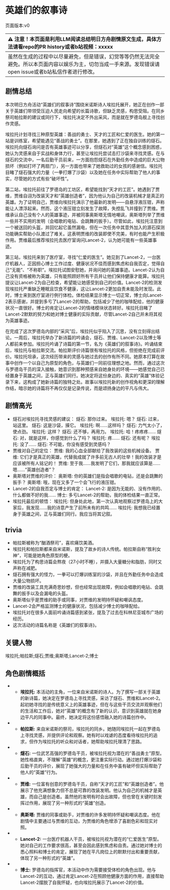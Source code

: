 # 英雄们的叙事诗
页面版本:v0
 

| :warning: 注意！本页面是利用LLM阅读总结明日方舟剧情原文生成，具体方法请看repo的PR history或者b站视频：xxxxx           |
|:----------------------------|
| 虽然在生成的过程中以尽量避免，但是错误，幻觉等等仍然无法完全避免。所以本页面内容以娱乐为主，切勿当成一手来源。发现错误请open issue或者b站私信作者进行修改。|



## 剧情总结
本次明日方舟活动“英雄们的叙事诗”围绕米诺斯诗人埃拉托展开，她正在创作一部关于英雄们带领受压迫人民走向希望的长篇诗歌，但缺乏灵感，构思受阻。在同乡祭司帕拉斯的建议或同行下，埃拉托决定不外出采风，而是就在罗德岛舰上寻找创作灵感。

埃拉托计划寻找三种原型英雄：善战的勇士、天才的工匠和仁爱的医生。她的第一站是训练室，希望能遇见“善战的勇士”。在那里，她遇到了正在独自训练的燧石。埃拉托向燧石询问是否有英雄事迹可以分享，但燧石对“英雄”这个概念感到困惑，她认为灵感来自于实战和身体力行，甚至让埃拉托尝试击打沙袋来寻找灵感。在与燧石的交流中，一名后勤干员前来，一方面抱怨燧石在外勤任务中造成的巨大公物损坏（例如打坏了两扇门），另一方面也带来了她救助过的女孩的感谢信。埃拉托目睹了燧石强大的力量（一拳打爆了沙袋）以及她在任务中实际帮助了他人的事实，尽管她的方式有些“破坏性”。

第二站，埃拉托前往了罗德岛的工坊区，希望能找到“天才的工匠”。她遇到了贾维，贾维自诩为改装天才和“英雄创造者”，因为他认为自己的改装机械才是真正的英雄。为了证明自己，贾维向埃拉托演示了他最新的发明——自悬浮液压钳，声称能让人漂浮起来。然而，这个液压钳立刻发生了故障，失控乱飞并撞到了贾维。贾维承认自己没有个人的英雄事迹，并被同事奥斯塔无情地嘲讽，奥斯塔列举了贾维一些并不实用的发明（会唱歌的电钻、会跳舞的扳手）。尽管如此，埃拉托注意到一个被送回的头盔，并回忆起它虽然漏电，但在一次任务中其意外加入的源石探测功能确实帮助小队渡过了难关。这表明贾维的改装即使不完美，有时也能产生积极作用。贾维最后推荐埃拉托去医疗室询问Lancet-2，认为她可能有一些英雄事迹。

第三站，埃拉托来到了医疗室，寻找“仁爱的医生”。她见到了Lancet-2，一台医疗机器人，正因担心博士工作过度、健康状况不佳而感到焦虑和自我否定，觉得自己“无能”、“不称职”。埃拉托试图安慰她，并询问她的英雄事迹。Lancet-2认为自己没有资格被称为英雄，只有能照顾好所有干员并让他们保持健康才能算。埃拉托提议让Lancet-2为自己检查，希望能让她感受到自己的价值。Lancet-2的检测发现埃拉托严重缺乏睡眠且饮食不健康，这让Lancet-2更加自责未能及时发现。此时，博士来到医疗室进行例行体检。体检结果显示博士一切正常，博士向Lancet-2表示感谢，并提到多亏了Lancet-2的帮助，包括减少了他的咖啡配给，他的健康状况一直很好。博士的肯定让Lancet-2的情绪模块状态转好。埃拉托目睹了Lancet-2默默的努力和她对博士健康的实际贡献，尽管Lancet-2自己并未将其视为英雄事迹。

在完成了这次罗德岛内部的“采风”后，埃拉托似乎陷入了沉思，没有立刻得出结论。一周后，埃拉托举办了新诗篇的吟诵会，燧石、贾维、Lancet-2以及博士等人都前来参加。埃拉托吟诵了诗篇的第一节，名为《英雄们的叙事诗》。吟诵结束后，埃拉托与帕拉斯交流。帕拉斯评价诗篇很有埃拉托的风格，但拒绝在完成前评价。埃拉托坦承，这次经历带来的灵感与她过去的创作有所不同。她原本打算在故事中创作一个以自己为原型的角色，与英雄们一同前往理想之地。然而，通过这次与罗德岛干员的深入接触，她意识到那种预感来自她身处的环境——她感觉自己已经置身于英雄之间，正与英雄们同行。她决定将这份身边的、真实的“英雄”体验记录下来，这构成了她新诗篇的独特之处。故事以埃拉托新的创作视角和更深的理解作结，暗示她的诗篇将不再仅仅是记录传说，而是颂扬身边的平凡与伟大。
## 剧情高光
*   燧石对埃拉托寻找灵感的建议：
    燧石: 那你过来。
    埃拉托: 嗯？
    燧石: 过来，站这里。
    燧石: 这是沙袋，揍它。
    埃拉托: 啊......这样吗？
    燧石: 力气太小了，使点劲。
    埃拉托: 这样？
    燧石: 还不够，再用力。
    埃拉托: 哈！疼疼疼......
    燧石: 对，就是这样，你感觉到什么了吗？
    埃拉托: 疼......
    燧石: 还有呢？
    埃拉托: 没了......
    燧石: 不可能，你没有感受到灵感吗？
*   贾维对自己的定位：
    贾维: 我的心血全部献给了我改装的这些机械设备。
    贾维: 它们才是真正的英雄，代替我成就了许多前无古人的壮举！我的改装才是应该被所有人铭记的！
    贾维: 至于我......我发明了它们，那我就应该算是......嗯......“英雄创造者”？
*   奥斯塔对贾维的评价：
    奥斯塔: 你的英雄们是指会唱歌的电钻，还是会跳舞的扳手？
    奥斯塔: 哦，现在又多了一个会飞行的液压钳。
*   Lancet-2的自我否定与博士的肯定：
    Lancet-2: 是因为无能的、没有作用的、什么都做不好的我......
    博士: 多亏Lancet-2的帮助，我的体检结果一直正常。
*   埃拉托最后的顿悟：
    埃拉托: 但身处此地，第一次认真地观察过罗德岛上的大家后，我发现......我的诗意产生了前所未有的共鸣......
    埃拉托: 我想我已经置身于英雄之间，正与英雄们同行。我应当将其记叙。
## trivia
*   帕拉斯被称为“酗酒祭司”，喜欢痛饮美酒。
*   埃拉托和帕拉斯都来自米诺斯，提及了故乡的诗人传统。帕拉斯自称“胜利女神”，可能是她角色原型的梗。
*   埃拉托为了构思诗篇会熬夜（27小时不睡），并摄入大量糖分和脂肪，同时又声称在减肥。
*   燧石拥有强大的怪力，一拳可以打爆训练室的沙袋，并且在外勤任务中会造成大量公物损坏。
*   贾维的改装工具充满奇思妙想，但也经常出现故障，例如会唱歌的电钻、会跳舞的扳手以及会漏电的头盔。
*   奥斯塔似乎是贾维的助手或同事，对贾维的发明持怀疑和嘲讽态度。
*   Lancet-2会严格监测博士的健康状况，包括减少博士的咖啡配给。
*   埃拉托对在很多人面前吟诵诗篇感到紧张，提及了过去在科林尼亚城市广场的经历。
*   这次活动的诗篇名称是《英雄们的叙事诗》。
## 关键人物
埃拉托;帕拉斯;燧石;贾维;奥斯塔;Lancet-2;博士
## 角色剧情概括
-   *   **埃拉托:** 本活动的主角，一位来自米诺斯的诗人。为了撰写一部关于英雄的新诗篇，她决定在罗德岛上寻找灵感，采访了燧石、贾维和Lancet-2。起初她寻找的是传统意义上的英雄事迹，但在与这些干员交流并观察他们的生活和工作后，她对“英雄”的概念有了新的认识，意识到英雄就在她身边平凡的同事中。最终，她决定将这份感悟融入她的诗篇创作中。
-   *   **帕拉斯:** 来自米诺斯的祭司，埃拉托的同乡。她随同埃拉托一起在罗德岛上寻找灵感，并提供评论和观察。她有时以戏谑的态度看待埃拉托的追求，但作为埃拉托的听众和对话者，她帮助埃拉托理清了思路。
-   *   **燧石:** 一位武艺高强的罗德岛干员，被埃拉托视为潜在的“善战勇士”原型。她性格直爽，不理解“英雄”的概念，更注重实际行动。通过她打爆沙袋和后勤干员的评价，展现了她强大的力量和在任务中虽有破坏但实际帮助了他人的“英雄”行为。
-   *   **贾维:** 一位富有创意的罗德岛干员，自称“天才的工匠”和“英雄创造者”。他展示了他充满想象力但不总是可靠的改装发明。他认为自己的机械才是英雄，而自己是创造者。虽然他的发明有时会出故障，但也曾在关键时刻发挥过作用，展现了另一种形式的“英雄”创造。
-   *   **奥斯塔:** 贾维的同事或助手，对贾维的许多发明持怀疑和嘲讽态度。他在剧情中主要通过与贾维的互动，为贾维的角色增添了喜剧色彩和现实对照。
-   *   **Lancet-2:** 一台医疗机器人干员，被埃拉托视为潜在的“仁爱医生”原型。她对自己的工作要求很高，甚至会因此感到焦虑和自责。通过她对博士的悉心照料和博士的肯定，展现了她在平凡岗位上的默默付出和重要贡献，体现了另一种形式的“英雄”。
-   *   **博士:** 罗德岛的指挥官，本活动中作为需要接受体检的角色出现。他与Lancet-2的互动，通过肯定Lancet-2在照顾他健康方面的作用，直接帮助Lancet-2摆脱了自我怀疑，也向埃拉托展示了Lancet-2的价值。